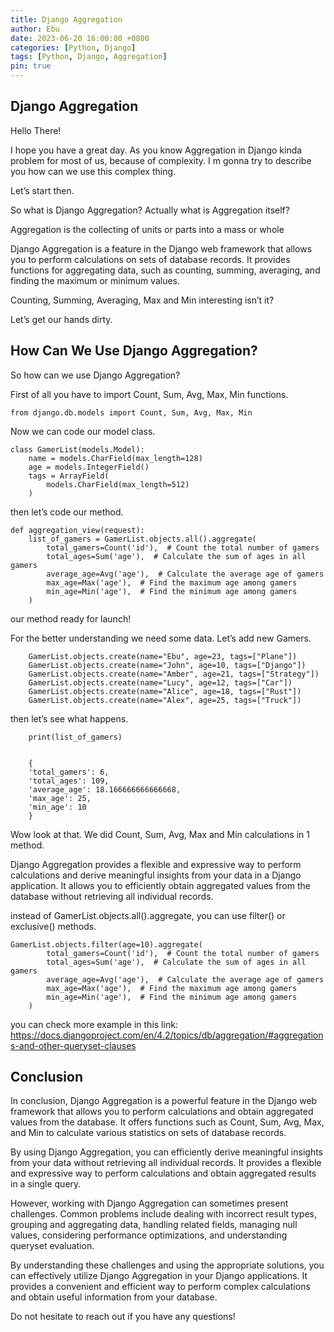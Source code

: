 ```yaml
---
title: Django Aggregation
author: Ebu
date: 2023-06-20 16:00:00 +0800
categories: [Python, Django]
tags: [Python, Django, Aggregation]
pin: true
---
```


## Django Aggregation

Hello There!

I hope you have a great day. As you know Aggregation in Django kinda problem for most of us, because of complexity. I m gonna try to describe you how can we use this complex thing.

Let’s start then.

So what is Django Aggregation? Actually what is Aggregation itself?

Aggregation is the collecting of units or parts into a mass or whole

Django Aggregation is a feature in the Django web framework that allows you to perform calculations on sets of database records. It provides functions for aggregating data, such as counting, summing, averaging, and finding the maximum or minimum values.

Counting, Summing, Averaging, Max and Min interesting isn’t it?

Let’s get our hands dirty.

## How Can We Use Django Aggregation?

So how can we use Django Aggregation?

First of all you have to import Count, Sum, Avg, Max, Min functions.
```
from django.db.models import Count, Sum, Avg, Max, Min
```

Now we can code our model class.

```
class GamerList(models.Model):
    name = models.CharField(max_length=128)
    age = models.IntegerField()
    tags = ArrayField(
        models.CharField(max_length=512)
    )
```

then let’s code our method.

```
def aggregation_view(request):
    list_of_gamers = GamerList.objects.all().aggregate(
        total_gamers=Count('id'),  # Count the total number of gamers
        total_ages=Sum('age'),  # Calculate the sum of ages in all gamers
        average_age=Avg('age'),  # Calculate the average age of gamers
        max_age=Max('age'),  # Find the maximum age among gamers
        min_age=Min('age'),  # Find the minimum age among gamers
    )
```

our method ready for launch!

For the better understanding we need some data. Let’s add new Gamers.

```
    GamerList.objects.create(name="Ebu", age=23, tags=["Plane"])
    GamerList.objects.create(name="John", age=10, tags=["Django"])
    GamerList.objects.create(name="Amber", age=21, tags=["Strategy"])
    GamerList.objects.create(name="Lucy", age=12, tags=["Car"])
    GamerList.objects.create(name="Alice", age=18, tags=["Rust"])
    GamerList.objects.create(name="Alex", age=25, tags=["Truck"])
```

then let’s see what happens.

```
    print(list_of_gamers)


    {
    'total_gamers': 6, 
    'total_ages': 109, 
    'average_age': 18.166666666666668, 
    'max_age': 25, 
    'min_age': 10
    }
```

Wow look at that. We did Count, Sum, Avg, Max and Min calculations in 1 method.

Django Aggregation provides a flexible and expressive way to perform calculations and derive meaningful insights from your data in a Django application. It allows you to efficiently obtain aggregated values from the database without retrieving all individual records.

instead of GamerList.objects.all().aggregate, you can use filter() or exclusive() methods.

```
GamerList.objects.filter(age=10).aggregate(
        total_gamers=Count('id'),  # Count the total number of gamers
        total_ages=Sum('age'),  # Calculate the sum of ages in all gamers
        average_age=Avg('age'),  # Calculate the average age of gamers
        max_age=Max('age'),  # Find the maximum age among gamers
        min_age=Min('age'),  # Find the minimum age among gamers
    )
```

you can check more example in this link: https://docs.djangoproject.com/en/4.2/topics/db/aggregation/#aggregations-and-other-queryset-clauses

## Conclusion
In conclusion, Django Aggregation is a powerful feature in the Django web framework that allows you to perform calculations and obtain aggregated values from the database. It offers functions such as Count, Sum, Avg, Max, and Min to calculate various statistics on sets of database records.

By using Django Aggregation, you can efficiently derive meaningful insights from your data without retrieving all individual records. It provides a flexible and expressive way to perform calculations and obtain aggregated results in a single query.

However, working with Django Aggregation can sometimes present challenges. Common problems include dealing with incorrect result types, grouping and aggregating data, handling related fields, managing null values, considering performance optimizations, and understanding queryset evaluation.

By understanding these challenges and using the appropriate solutions, you can effectively utilize Django Aggregation in your Django applications. It provides a convenient and efficient way to perform complex calculations and obtain useful information from your database.

Do not hesitate to reach out if you have any questions!
